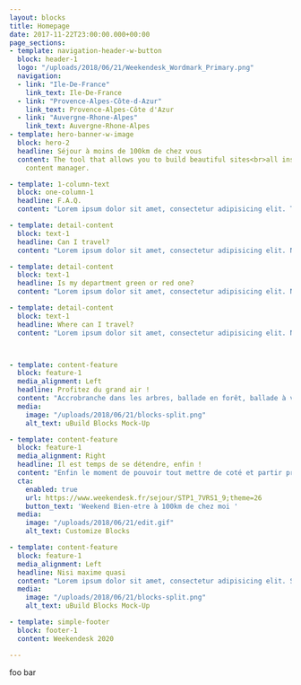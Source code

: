 ```yaml
---
layout: blocks
title: Homepage
date: 2017-11-22T23:00:00.000+00:00
page_sections:
- template: navigation-header-w-button
  block: header-1
  logo: "/uploads/2018/06/21/Weekendesk_Wordmark_Primary.png"
  navigation:
  - link: "Ile-De-France"
    link_text: Ile-De-France
  - link: "Provence-Alpes-Côte-d-Azur"
    link_text: Provence-Alpes-Côte d'Azur
  - link: "Auvergne-Rhone-Alpes"
    link_text: Auvergne-Rhone-Alpes
- template: hero-banner-w-image
  block: hero-2
  headline: Séjour à moins de 100km de chez vous
  content: The tool that allows you to build beautiful sites<br>all inside Forestry's
    content manager.

- template: 1-column-text
  block: one-column-1
  headline: F.A.Q.
  content: "Lorem ipsum dolor sit amet, consectetur adipisicing elit. Temporibus porro, alias tempore necessitatibus esse. Nisi accusantium similique, laboriosam, eum impedit eius iusto eveniet hic atque ullam architecto, aperiam a culpa!"

- template: detail-content
  block: text-1
  headline: Can I travel?
  content: "Lorem ipsum dolor sit amet, consectetur adipisicing elit. Numquam ipsa, nihil totam temporibus possimus quos soluta ipsum pariatur obcaecati repellendus excepturi, officia provident ullam sequi ducimus. Vero ipsam sed, explicabo?"

- template: detail-content
  block: text-1
  headline: Is my department green or red one?
  content: "Lorem ipsum dolor sit amet, consectetur adipisicing elit. Numquam ipsa, nihil totam temporibus possimus quos soluta ipsum pariatur obcaecati repellendus excepturi, officia provident ullam sequi ducimus. Vero ipsam sed, explicabo?"

- template: detail-content
  block: text-1
  headline: Where can I travel?
  content: "Lorem ipsum dolor sit amet, consectetur adipisicing elit. Numquam ipsa, nihil totam temporibus possimus quos soluta ipsum pariatur obcaecati repellendus excepturi, officia provident ullam sequi ducimus. Vero ipsam sed, explicabo?"



- template: content-feature
  block: feature-1
  media_alignment: Left
  headline: Profitez du grand air !
  content: "Accrobranche dans les arbres, ballade en forêt, ballade à vélo, vous avez envie de vous dépenser en couple, en famille ou entre ami, découvrez où aller à proximité de votre domicile"
  media:
    image: "/uploads/2018/06/21/blocks-split.png"
    alt_text: uBuild Blocks Mock-Up

- template: content-feature
  block: feature-1
  media_alignment: Right
  headline: Il est temps de se détendre, enfin !
  content: "Enfin le moment de pouvoir tout mettre de coté et partir prendre soin de soi en sortant du quotidien et de la routine. Thalassothérapie, Balnéotherapie, massage, jaccuzzi privé, il y en a pour tous les goûts !"
  cta:
    enabled: true
    url: https://www.weekendesk.fr/sejour/STP1_7VRS1_9;theme=26
    button_text: 'Weekend Bien-etre à 100km de chez moi '
  media:
    image: "/uploads/2018/06/21/edit.gif"
    alt_text: Customize Blocks

- template: content-feature
  block: feature-1
  media_alignment: Left
  headline: Nisi maxime quasi
  content: "Lorem ipsum dolor sit amet, consectetur adipisicing elit. Suscipit numquam voluptas accusantium ipsum est quia dolor exercitationem veniam. Nisi maxime quasi, natus earum cum vero similique iste quia commodi labore."
  media:
    image: "/uploads/2018/06/21/blocks-split.png"
    alt_text: uBuild Blocks Mock-Up

- template: simple-footer
  block: footer-1
  content: Weekendesk 2020

---
```

foo bar